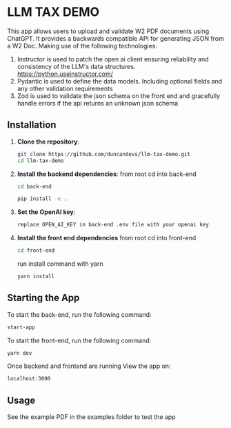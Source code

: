 # LLM TAX DEMO

This app allows users to upload and validate W2 PDF documents using ChatGPT.
It provides a backwards compatible API for generating JSON from a W2 Doc.
Making use of the following technologies:

1. Instructor is used to patch the open ai client ensuring reliability and consistency of the LLM's data structures. https://python.useinstructor.com/
2. Pydantic is used to define the data models. Including optional fields and any other validation requirements
3. Zod is used to validate the json schema on the front end and gracefully handle errors if the api returns an unknown json schema

## Installation

1. **Clone the repository**:

    ```bash
    git clone https://github.com/duncandevs/llm-tax-demo.git
    cd llm-tax-demo
    ```

2. **Install the backend dependencies**:
    from root cd into back-end
    ```bash
    cd back-end
    ```

    ```bash
    pip install -e .
    ```

3. **Set the OpenAI key**:
    ```bash
    replace OPEN_AI_KEY in back-end .env file with your openai key
    ```

4. **Install the front end dependencies**
    from root cd into front-end

    ```bash
    cd front-end
    ```

    run install command with yarn
    ```bash
    yarn install
    ```

## Starting the App

To start the back-end, run the following command:

```bash
start-app
```

To start the front-end, run the following command:

```bash
yarn dev
```

Once backend and frontend are running View the app on:
```bash
localhost:3000
```

## Usage
See the example PDF in the examples folder to test the app
